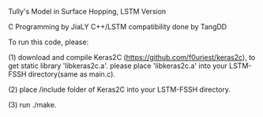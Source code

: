 Tully's Model in Surface Hopping, LSTM Version

C Programming by JiaLY
C++/LSTM compatibility done by TangDD

To run this code, please:

(1) download and compile Keras2C (https://github.com/f0uriest/keras2c), to get static library 'libkeras2c.a'.
    please place 'libkeras2c.a' into your LSTM-FSSH directory(same as main.c).

(2) place /include folder of Keras2C into your LSTM-FSSH directory.

(3) run ./make.
